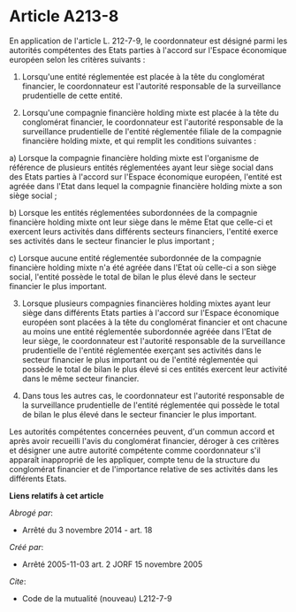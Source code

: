 # Article A213-8

En application de l'article L. 212-7-9, le coordonnateur est désigné parmi les autorités compétentes des Etats parties à
l'accord sur l'Espace économique européen selon les critères suivants :

1. Lorsqu'une entité réglementée est placée à la tête du conglomérat financier, le coordonnateur est l'autorité responsable
de la surveillance prudentielle de cette entité.

2. Lorsqu'une compagnie financière holding mixte est placée à la tête du conglomérat financier, le coordonnateur est
l'autorité responsable de la surveillance prudentielle de l'entité réglementée filiale de la compagnie financière holding
mixte, et qui remplit les conditions suivantes :

a) Lorsque la compagnie financière holding mixte est l'organisme de référence de plusieurs entités réglementées ayant leur
siège social dans des Etats parties à l'accord sur l'Espace économique européen, l'entité est agréée dans l'Etat dans lequel
la compagnie financière holding mixte a son siège social ;

b) Lorsque les entités réglementées subordonnées de la compagnie financière holding mixte ont leur siège dans le même Etat
que celle-ci et exercent leurs activités dans différents secteurs financiers, l'entité exerce ses activités dans le secteur
financier le plus important ;

c) Lorsque aucune entité réglementée subordonnée de la compagnie financière holding mixte n'a été agréée dans l'Etat où
celle-ci a son siège social, l'entité possède le total de bilan le plus élevé dans le secteur financier le plus important.

3. Lorsque plusieurs compagnies financières holding mixtes ayant leur siège dans différents Etats parties à l'accord sur
l'Espace économique européen sont placées à la tête du conglomérat financier et ont chacune au moins une entité réglementée
subordonnée agréée dans l'Etat de leur siège, le coordonnateur est l'autorité responsable de la surveillance prudentielle de
l'entité réglementée exerçant ses activités dans le secteur financier le plus important ou de l'entité réglementée qui
possède le total de bilan le plus élevé si ces entités exercent leur activité dans le même secteur financier.

4. Dans tous les autres cas, le coordonnateur est l'autorité responsable de la surveillance prudentielle de l'entité
réglementée qui possède le total de bilan le plus élevé dans le secteur financier le plus important.

Les autorités compétentes concernées peuvent, d'un commun accord et après avoir recueilli l'avis du conglomérat financier,
déroger à ces critères et désigner une autre autorité compétente comme coordonnateur s'il apparaît inapproprié de les
appliquer, compte tenu de la structure du conglomérat financier et de l'importance relative de ses activités dans les
différents Etats.

**Liens relatifs à cet article**

_Abrogé par_:

  - Arrêté du 3 novembre 2014 - art. 18

_Créé par_:

  - Arrêté 2005-11-03 art. 2 JORF 15 novembre 2005

_Cite_:

  - Code de la mutualité (nouveau) L212-7-9
